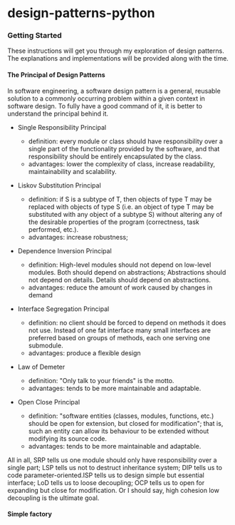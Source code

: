 # design-patterns-python

### Getting Started

These instructions will get you through my exploration of design patterns. The explanations and implementations will be provided along with the time.

#### The Principal of Design Patterns

In software engineering, a software design pattern is a general, reusable solution to a commonly occurring problem within a given context in software design. To fully have a good command of it, it is better to understand the principal behind it.

  - Single Responsibility Principal
  
    - definition: every module or class should have responsibility over a single part of the functionality provided by the software, and that responsibility should be entirely encapsulated by the class.
    - advantages: lower the complexity of class, increase readability, maintainability and scalability.
    
  - Liskov Substitution Principal
  
      - definition: if S is a subtype of T, then objects of type T may be replaced with objects of type S (i.e. an object of type T may be substituted with any object of a subtype S) without altering any of the desirable properties of the program (correctness, task performed, etc.). 
    - advantages: increase robustness; 
    
  - Dependence Inversion Principal
  
      - definition: High-level modules should not depend on low-level modules. Both should depend on abstractions; Abstractions should not depend on details. Details should depend on abstractions. 
      - advantages: reduce the amount of work caused by changes in demand
    
  - Interface Segregation Principal
  
      - definition: no client should be forced to depend on methods it does not use. Instead of one fat interface many small interfaces are preferred based on groups of methods, each one serving one submodule.
      - advantages: produce a flexible design 
  
  - Law of Demeter
  
      - definition: "Only talk to your friends" is the motto.
      - advantages: tends to be more maintainable and adaptable. 
      
  - Open Close Principal
  
      - definition: "software entities (classes, modules, functions, etc.) should be open for extension, but closed for modification"; that is, such an entity can allow its behaviour to be extended without modifying its source code.
      - advantages: tends to be more maintainable and adaptable. 
      
All in all, SRP tells us one module should only have responsibility over a single part; LSP tells us not to destruct inheritance system; DIP tells us to code parameter-oriented.ISP tells us to design simple but essential interface; LoD tells us to loose decoupling; OCP tells us to open for expanding but close for modification. Or I should say, high cohesion low decoupling is the ultimate goal.



#### Simple factory
